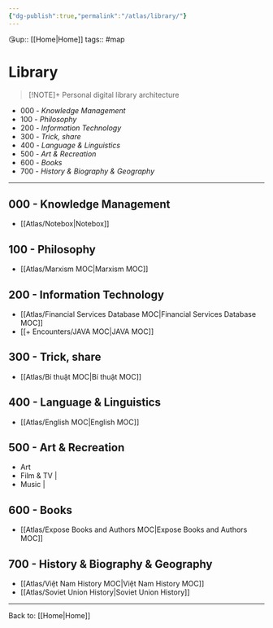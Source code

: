 ```yaml
---
{"dg-publish":true,"permalink":"/atlas/library/"}
---
```


😘up:: [[Home\|Home]]
tags:: #map

# Library
>[!NOTE]+ Personal digital library architecture
- 000 - *Knowledge Management*
- 100 - *Philosophy*
- 200 - *Information Technology*
- 300 - *Trick, share*
- 400 - *Language & Linguistics*
- 500 - *Art & Recreation*
- 600 - *Books*
- 700 - *History & Biography & Geography*

---

## 000 - Knowledge Management
- [[Atlas/Notebox\|Notebox]] 

## 100 - Philosophy
- [[Atlas/Marxism MOC\|Marxism MOC]]

## 200 - Information Technology
- [[Atlas/Financial Services Database MOC\|Financial Services Database MOC]]
- [[+ Encounters/JAVA MOC\|JAVA MOC]]

## 300 - Trick, share
- [[Atlas/Bí thuật MOC\|Bí thuật MOC]]

## 400 - Language & Linguistics
- [[Atlas/English MOC\|English MOC]]

## 500 - Art & Recreation
- Art 
- Film & TV |
- Music |

## 600 - Books
- [[Atlas/Expose Books and Authors MOC\|Expose Books and Authors MOC]]

## 700 - History & Biography & Geography
- [[Atlas/Việt Nam History MOC\|Việt Nam History MOC]]
- [[Atlas/Soviet Union History\|Soviet Union History]]
---
Back to: [[Home\|Home]]